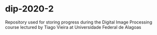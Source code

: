 # dip-2020-2
Repository used for storing progress during the Digital Image Processing course lectured by Tiago Vieira at Universidade Federal de Alagoas
